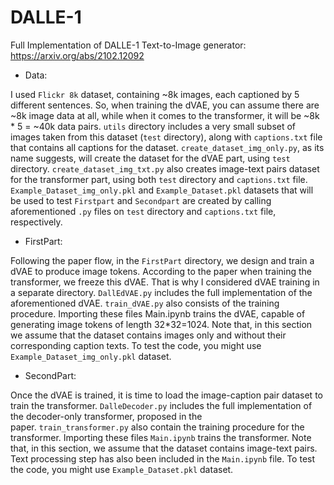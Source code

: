 # DALLE-1
Full Implementation of DALLE-1 Text-to-Image generator: https://arxiv.org/abs/2102.12092

* Data:

I used `Flickr 8k` dataset, containing ~8k images, each captioned by 5 different sentences. So, when training the dVAE, you can assume there are ~8k image data at all, while when it comes to the transformer, it will be ~8k * 5 = ~40k data pairs. `utils` directory includes a very small subset of images taken from this dataset (`test` directory), along with `captions.txt` file that contains all captions for the dataset. `create_dataset_img_only.py`, as its name suggests, will create the dataset for the dVAE part, using `test` directory. `create_dataset_img_txt.py` also creates image-text pairs dataset for the transformer part, using both `test` directory and `captions.txt` file. `Example_Dataset_img_only.pkl` and `Example_Dataset.pkl` datasets that will be used to test `Firstpart` and `Secondpart` are created by calling aforementioned `.py` files on `test` directory and `captions.txt` file, respectively.


* FirstPart:

Following the paper flow, in the `FirstPart` directory, we design and train a dVAE to produce image tokens. According to the paper when training the transformer, we freeze this dVAE. That is why I considered dVAE training in a separate directory. `DallEdVAE.py` includes the full implementation of the aforementioned dVAE. `train_dVAE.py` also consists of the training procedure. Importing these files Main.ipynb trains the dVAE, capable of generating image tokens of length 32*32=1024. Note that, in this section we assume that the dataset contains images only and without their corresponding caption texts. To test the code, you might use `Example_Dataset_img_only.pkl` dataset.

* SecondPart:

Once the dVAE is trained, it is time to load the image-caption pair dataset to train the transformer. `DalleDecoder.py` includes the full implementation of the decoder-only transformer, proposed in the paper. `train_transformer.py` also contain the training procedure for the transformer. Importing these files `Main.ipynb` trains the transformer. Note that, in this section, we assume that the dataset contains image-text pairs. Text processing step has also been included in the `Main.ipynb` file. To test the code, you might use `Example_Dataset.pkl` dataset.
